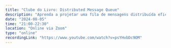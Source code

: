 ```yaml
---
title: "Clube do Livro: Distributed Message Queue"
description: "Aprenda a projetar uma fila de mensagens distribuída eficiente, escalável e fiável, garantindo comunicação assíncrona robusta entre componentes nos sistemas modernos."
date: "2024-08-05"
time: "21:00-22:30"
location: "Online via Zoom"
type: "online"
recordingLink: "https://www.youtube.com/watch?v=psYHvbDc9OM"
---
```

